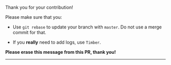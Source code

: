 Thank you for your contribution!

Please make sure that you:

- Use `git rebase` to update your branch with `master`. Do not use a merge
  commit for that.

- If you **really** need to add logs, use `Timber`.

**Please erase this message from this PR, thank you!**

---

